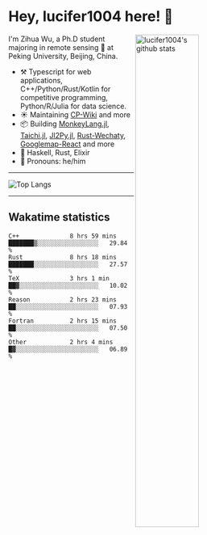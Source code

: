 # Hey, lucifer1004 here! :wave:

<img width="50%" align="right" alt="lucifer1004's github stats" src="https://github-readme-stats.vercel.app/api?username=lucifer1004&show_icons=true">

I'm Zihua Wu, a Ph.D student majoring in remote sensing :satellite: at Peking University, Beijing, China.

- :hammer_and_pick: Typescript for web applications, C++/Python/Rust/Kotlin for competitive programming, Python/R/Julia for data science.
- :sunny: Maintaining [CP-Wiki](https://cp-wiki.vercel.app) and more 
- :package: Building [MonkeyLang.jl](https://github.com/lucifer1004/MonkeyLang.jl), [Taichi.jl](https://github.com/lucifer1004/Taichi.jl), [Jl2Py.jl](https://github.com/lucifer1004/Jl2Py.jl), [Rust-Wechaty](https://github.com/wechaty/rust-wechaty), [Googlemap-React](https://github.com/googlemap-react/googlemap-react) and more
- :seedling: Haskell, Rust, Elixir
- :man: Pronouns: he/him

---

![Top Langs](https://github-readme-stats.vercel.app/api/top-langs/?username=lucifer1004&layout=compact)

---

## Wakatime statistics

<!--START_SECTION:waka-->

```text
C++              8 hrs 59 mins   ███████▒░░░░░░░░░░░░░░░░░   29.84 %
Rust             8 hrs 18 mins   ███████░░░░░░░░░░░░░░░░░░   27.57 %
TeX              3 hrs 1 min     ██▓░░░░░░░░░░░░░░░░░░░░░░   10.02 %
Reason           2 hrs 23 mins   ██░░░░░░░░░░░░░░░░░░░░░░░   07.93 %
Fortran          2 hrs 15 mins   ██░░░░░░░░░░░░░░░░░░░░░░░   07.50 %
Other            2 hrs 4 mins    █▓░░░░░░░░░░░░░░░░░░░░░░░   06.89 %
```

<!--END_SECTION:waka-->
